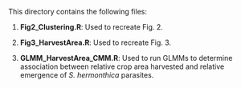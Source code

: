 
This directory contains the following files:

1. **Fig2_Clustering.R**: Used to recreate Fig. 2. 

2. **Fig3_HarvestArea.R**: Used to recreate Fig. 3. 

3. **GLMM_HarvestArea_CMM.R**: Used to run GLMMs to determine association between relative crop area harvested and relative emergence of *S. hermonthica* parasites.  

